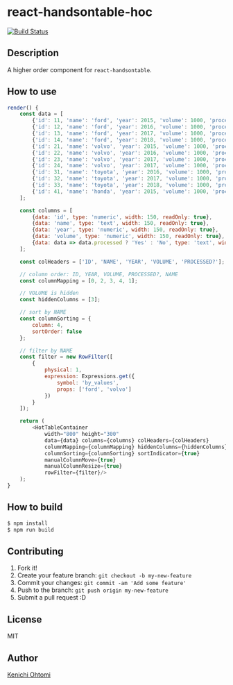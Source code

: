 # react-handsontable-hoc

[![Build Status](https://travis-ci.org/ohtomi/react-handsontable-hoc.svg?branch=master)](https://travis-ci.org/ohtomi/react-handsontable-hoc)

## Description

A higher order component for `react-handsontable`.

## How to use

```javascript
render() {
    const data = [
        {'id': 11, 'name': 'ford', 'year': 2015, 'volume': 1000, 'processed': true},
        {'id': 12, 'name': 'ford', 'year': 2016, 'volume': 1000, 'processed': true},
        {'id': 13, 'name': 'ford', 'year': 2017, 'volume': 1000, 'processed': true},
        {'id': 14, 'name': 'ford', 'year': 2018, 'volume': 1000, 'processed': false},
        {'id': 21, 'name': 'volvo', 'year': 2015, 'volume': 1000, 'processed': true},
        {'id': 22, 'name': 'volvo', 'year': 2016, 'volume': 1000, 'processed': true},
        {'id': 23, 'name': 'volvo', 'year': 2017, 'volume': 1000, 'processed': true},
        {'id': 24, 'name': 'volvo', 'year': 2017, 'volume': 1000, 'processed': false},
        {'id': 31, 'name': 'toyota', 'year': 2016, 'volume': 1000, 'processed': true},
        {'id': 32, 'name': 'toyota', 'year': 2017, 'volume': 1000, 'processed': true},
        {'id': 33, 'name': 'toyota', 'year': 2018, 'volume': 1000, 'processed': true},
        {'id': 41, 'name': 'honda', 'year': 2015, 'volume': 1000, 'processed': true}
    ];

    const columns = [
        {data: 'id', type: 'numeric', width: 150, readOnly: true},
        {data: 'name', type: 'text', width: 150, readOnly: true},
        {data: 'year', type: 'numeric', width: 150, readOnly: true},
        {data: 'volume', type: 'numeric', width: 150, readOnly: true},
        {data: data => data.processed ? 'Yes' : 'No', type: 'text', width: 150, readOnly: true}
    ];

    const colHeaders = ['ID', 'NAME', 'YEAR', 'VOLUME', 'PROCESSED?'];

    // column order: ID, YEAR, VOLUME, PROCESSED?, NAME
    const columnMapping = [0, 2, 3, 4, 1];

    // VOLUME is hidden
    const hiddenColumns = [3];

    // sort by NAME
    const columnSorting = {
        column: 4,
        sortOrder: false
    };

    // filter by NAME
    const filter = new RowFilter([
        {
            physical: 1,
            expression: Expressions.get({
                symbol: 'by_values',
                props: ['ford', 'volvo']
            })
        }
    ]);

    return (
        <HotTableContainer
            width="800" height="300"
            data={data} columns={columns} colHeaders={colHeaders}
            columnMapping={columnMapping} hiddenColumns={hiddenColumns}
            columnSorting={columnSorting} sortIndicator={true}
            manualColumnMove={true}
            manualColumnResize={true}
            rowFilter={filter}/>
    );
}
```

## How to build

```bash
$ npm install
$ npm run build
```

## Contributing

1. Fork it!
1. Create your feature branch: `git checkout -b my-new-feature`
1. Commit your changes: `git commit -am 'Add some feature'`
1. Push to the branch: `git push origin my-new-feature`
1. Submit a pull request :D

## License

MIT

## Author

[Kenichi Ohtomi](https://github.com/ohtomi)
